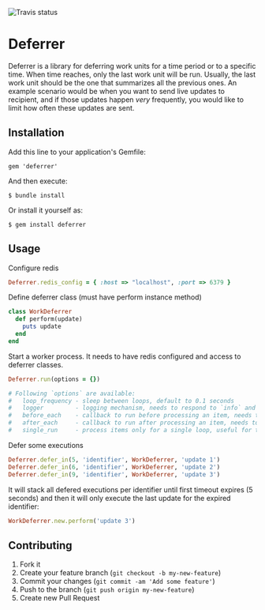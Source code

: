 ![Travis status](https://travis-ci.org/madmimi/deferrer.png)

# Deferrer

Deferrer is a library for deferring work units for a time period or to a specific time. When time reaches, only the last work unit will be run. Usually, the last work unit should be the one that summarizes all the previous ones. An example scenario would be when you want to send live updates to recipient, and if those updates happen *very* frequently, you would like to limit how often these updates are sent.

## Installation

Add this line to your application's Gemfile:

```
gem 'deferrer'
```

And then execute:

```
$ bundle install
```

Or install it yourself as:

```
$ gem install deferrer
```


## Usage

Configure redis

```ruby
Deferrer.redis_config = { :host => "localhost", :port => 6379 }
```


Define deferrer class (must have perform instance method)

```ruby
class WorkDeferrer
  def perform(update)
    puts update
  end
end
```


Start a worker process. It needs to have redis configured and access to deferrer classes.

```ruby
Deferrer.run(options = {})

# Following `options` are available:
#   loop_frequency - sleep between loops, default to 0.1 seconds
#   logger         - logging mechanism, needs to respond to `info` and `error`
#   before_each    - callback to run before processing an item, needs to respond to `call`
#   after_each     - callback to run after processing an item, needs to respond to `call`
#   single_run     - process items only for a single loop, useful for testing
```


Defer some executions

```ruby
Deferrer.defer_in(5, 'identifier', WorkDeferrer, 'update 1')
Deferrer.defer_in(6, 'identifier', WorkDeferrer, 'update 2')
Deferrer.defer_in(9, 'identifier', WorkDeferrer, 'update 3')
```


It will stack all defered executions per identifier until first timeout expires (5 seconds) and then it will only execute the last update for the expired identifier:

```ruby
WorkDeferrer.new.perform('update 3')
```


## Contributing

1. Fork it
2. Create your feature branch (`git checkout -b my-new-feature`)
3. Commit your changes (`git commit -am 'Add some feature'`)
4. Push to the branch (`git push origin my-new-feature`)
5. Create new Pull Request
